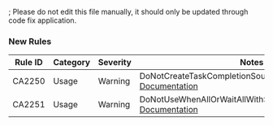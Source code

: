 ; Please do not edit this file manually, it should only be updated through code fix application.
### New Rules
Rule ID | Category | Severity | Notes
--------|----------|----------|-------
CA2250 | Usage | Warning | DoNotCreateTaskCompletionSourceWithWrongArguments, [Documentation](https://docs.microsoft.com/dotnet/fundamentals/code-analysis/quality-rules/ca2250)
CA2251 | Usage | Warning | DoNotUseWhenAllOrWaitAllWithSingleArgument, [Documentation](https://docs.microsoft.com/dotnet/fundamentals/code-analysis/quality-rules/ca2251)